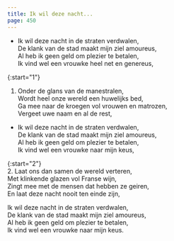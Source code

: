 ```yaml
---
title: Ik wil deze nacht...
page: 450
---  
```



- Ik wil deze nacht in de straten verdwalen,  
De klank van de stad maakt mijn ziel amoureus,  
Al heb ik geen geld om plezier te betalen,  
Ik vind wel een vrouwke heel net en genereus,  


{:start="1"}  
1. Onder de glans van de manestralen,  
Wordt heel onze wereld een huwelijks bed,  
Ga mee naar de kroegen vol vrouwen en matrozen,  
Vergeet uwe naam en al de rest,  


- Ik wil deze nacht in de straten verdwalen,  
De klank van de stad maakt mijn ziel amoureus,  
Al heb ik geen geld om plezier te betalen,  
Ik vind wel een vrouwke naar mijn keus,  


{:start="2"}  
2. Laat ons dan samen de wereld verteren,  
Met klinkende glazen vol Franse wijn,  
Zingt mee met de mensen dat hebben ze geiren,  
En laat deze nacht nooit ten einde zijn,  


Ik wil deze nacht in de straten verdwalen,  
De klank van de stad maakt mijn ziel amoureus,  
Al heb ik geen geld om plezier te betalen,  
Ik vind wel een vrouwke naar mijn keus.  